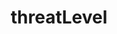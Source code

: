 ---
title: threatLevel
permalink: /threatLevel
type: Property
subclass-of: https://schema.org/Property
subclass-chain:
  - https://schema.org/Thing
class-comment: The threat level of a monster.
rangeIncludes:
  - /GuildRank
---